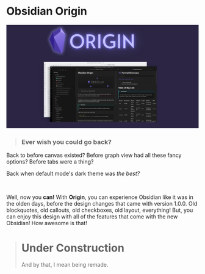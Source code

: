 # Obsidian Origin

![](origin-big.png)

> ### Ever wish you could go back?

Back to before canvas existed? Before graph view had all these fancy options? Before tabs were a thing?

Back when default mode's dark theme was *the best?*

<br>

Well, now you **can!** With **Origin**, you can experience Obsidian like it was in the olden days, before the design changes that came with version 1.0.0. Old blockquotes, old callouts, old checkboxes, old layout, everything! But, you can enjoy this design with all of the features that come with the new Obsidian! How awesome is that!


> # Under Construction
> And by that, I mean being remade.
